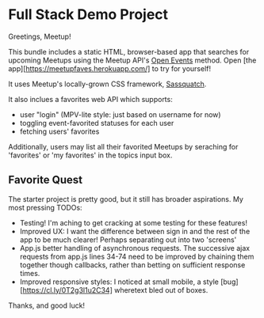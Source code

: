 Full Stack Demo Project
=======================

Greetings, Meetup!

This bundle includes a static HTML, browser-based app that searches
for upcoming Meetups using the Meetup API's [Open Events][events]
method. Open [the app][https://meetupfaves.herokuapp.com/] to try for yourself!

It uses Meetup's locally-grown CSS framework, [Sassquatch][sassquatch].

It also inclues a favorites web API which supports:
  - user "login" (MPV-lite style: just based on username for now)
  - toggling event-favorited statuses for each user
  - fetching users' favorites

Additionally, users may list all their favorited Meetups by seraching for
'favorites' or 'my favorites' in the topics input box.

Favorite Quest
--------------

The starter project is pretty good, but it still has broader aspirations.
My most pressing TODOs:
  - Testing! I'm aching to get cracking at some testing for these features!
  - Improved UX: I want the difference between sign in and the rest of the app to be much clearer! Perhaps separating out into two 'screens'
  - App.js better handling of asynchronous requests. The successive ajax requests from app.js lines 34-74 need to be improved by chaining them together though callbacks, rather than betting on sufficient response times.
  - Improved responsive styles: I noticed at small mobile, a style [bug][https://cl.ly/0T2g3l1u2C34] wheretext bled out of boxes.


Thanks, and good luck!

[events]: http://www.meetup.com/meetup_api/docs/2/open_events/
[sassquatch]: http://meetup.github.io/sassquatch/
